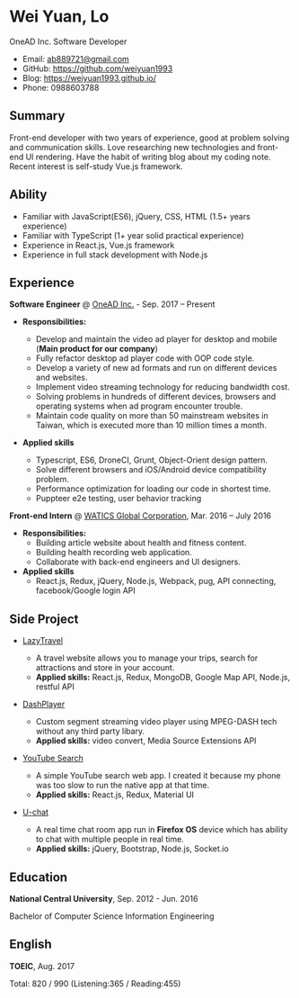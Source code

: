 # Wei Yuan, Lo
OneAD Inc. Software Developer
- Email: ab889721@gmail.com
- GitHub: https://github.com/weiyuan1993
- Blog: https://weiyuan1993.github.io/
- Phone: 0988603788

## Summary
Front-end developer with two years of experience, good at problem solving and communication skills. Love researching new technologies and front-end UI rendering.
Have the habit of writing blog about my coding note.  Recent interest is self-study Vue.js framework. 
## Ability

- Familiar with JavaScript(ES6), jQuery, CSS, HTML (1.5+ years experience)
- Familiar with TypeScript (1+ year solid practical experience)
- Experience in React.js, Vue.js framework
- Experience in full stack development with Node.js

## Experience

**Software Engineer** @ [OneAD Inc.](https://www.onead.com.tw/) - Sep. 2017 – Present

- **Responsibilities:** 
    - Develop and maintain the video ad player for desktop and mobile (**Main product for our company**)
    - Fully refactor desktop ad player code with OOP code style.
    - Develop a variety of new ad formats and run on different devices and websites.
    - Implement video streaming technology for reducing bandwidth cost. 
    - Solving problems in hundreds of different devices, browsers and operating systems when ad program encounter trouble.
    - Maintain code quality on more than 50 mainstream  websites in Taiwan, which is executed more than 10 million times a month.

- **Applied skills**
    - Typescript, ES6, DroneCI, Grunt, Object-Orient design pattern.
    - Solve different browsers and iOS/Android device compatibility problem.
    - Performance optimization for loading our code in shortest time.
    - Puppteer e2e testing, user behavior tracking

**Front-end Intern** @ [WATICS Global Corporation](http://www.watics.com/), Mar. 2016 – July 2016
- **Responsibilities:** 
    - Building article website about health and fitness content. 
    - Building health recording web application.
    - Collaborate with back-end engineers and UI designers.
- **Applied skills**
    - React.js, Redux, jQuery, Node.js, Webpack, pug, API connecting, facebook/Google login API

## Side Project

- [LazyTravel](https://lazytravel.herokuapp.com/)
    - A travel website allows you to manage your trips, search for attractions and store in your account.
    - **Applied skills:** React.js, Redux, MongoDB, Google Map API, Node.js, restful API

- [DashPlayer](https://github.com/weiyuan1993/dashPlayer)
    - Custom segment streaming video player using MPEG-DASH tech without any third party libary.
    - **Applied skills:** video convert, Media Source Extensions API

- [YouTube Search](http://www.weiyuan1993.byethost22.com/WebsiteDesign/React-YouTube/)
    - A simple YouTube search web app. I created it because my phone was too slow to run the native app at that time.
    - **Applied skills:** React.js, Redux, Material UI

- [U-chat](http://u-chat-weiyuan.herokuapp.com/)
    - A real time chat room app run in **Firefox OS** device which has ability to chat with multiple people in real time.
    - **Applied skills:** jQuery, Bootstrap, Node.js, Socket.io

## Education

**National Central University**, Sep. 2012 - Jun. 2016

Bachelor of Computer Science Information Engineering

## English

**TOEIC**, Aug. 2017

Total: 820 / 990 (Listening:365 / Reading:455)
